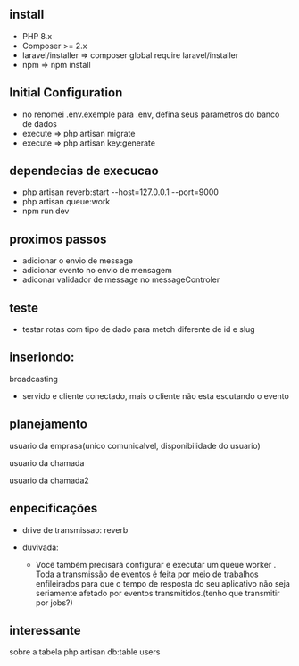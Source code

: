 ## install
 - PHP 8.x
 - Composer >= 2.x
 - laravel/installer => composer global require laravel/installer
 - npm => npm install

 ## Initial Configuration
 - no renomei .env.exemple para .env, defina seus parametros do banco de dados
 - execute => php artisan migrate
 - execute => php artisan key:generate

## dependecias de execucao
* php artisan reverb:start --host=127.0.0.1 --port=9000
* php artisan queue:work
* npm run dev
<!-- * composer run dev -->

## proximos passos 
- adicionar o envio de message
- adicionar evento no envio de mensagem
- adiconar validador de message no messageControler

## teste
- testar rotas com tipo de dado para metch diferente de id e slug

## inseriondo:
broadcasting
* servido  e cliente conectado, mais o cliente não esta escutando o evento

## planejamento
usuario da emprasa(unico comunicalvel, disponibilidade do usuario)

usuario da chamada

usuario da chamada2
  

## enpecificações
* drive de transmissao: reverb

* duvivada:
   - Você também precisará configurar e executar um queue worker . Toda a transmissão de eventos é feita por meio de trabalhos enfileirados para que o tempo de resposta do seu aplicativo não seja seriamente afetado por eventos transmitidos.(tenho que transmitir por jobs?)

## interessante
sobre a tabela
php artisan db:table users